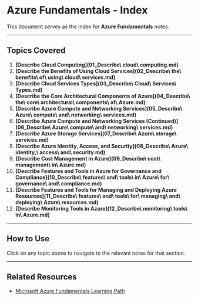# Azure Fundamentals - Index

This document serves as the index for **Azure Fundamentals** notes.

---

## Topics Covered

1. **[Describe Cloud Computing](01_Describe\ cloud\ computing.md)**
2. **[Describe the Benefits of Using Cloud Services](02_Describe\ the\ benefits\ of\ using\ cloud\ services.md)**
3. **[Describe Cloud Services Types](03_Describe\ Cloud\ Services\ Types.md)**
4. **[Describe the Core Architectural Components of Azure](04_Describe\ the\ core\ architectural\ components\ of\ Azure.md)**
5. **[Describe Azure Compute and Networking Services](05_Describe\ Azure\ compute\ and\ networking\ services.md)**
6. **[Describe Azure Compute and Networking Services (Continued)](06_Describe\ Azure\ compute\ and\ networking\ services.md)**
7. **[Describe Azure Storage Services](07_Describe\ Azure\ storage\ services.md)**
8. **[Describe Azure Identity, Access, and Security](08_Describe\ Azure\ identity,\ access\ and\ security.md)**
9. **[Describe Cost Management in Azure](09_Describe\ cost\ management\ in\ Azure.md)**
10. **[Describe Features and Tools in Azure for Governance and Compliance](10_Describe\ features\ and\ tools\ in\ Azure\ for\ governance\ and\ compliance.md)**
11. **[Describe Features and Tools for Managing and Deploying Azure Resources](11_Describe\ features\ and\ tools\ for\ managing\ and\ deploying\ Azure\ resources.md)**
12. **[Describe Monitoring Tools in Azure](12_Describe\ monitoring\ tools\ in\ Azure.md)**

---

## How to Use

Click on any topic above to navigate to the relevant notes for that section.

---

## Related Resources

- [Microsoft Azure Fundamentals Learning Path](https://learn.microsoft.com/en-us/certifications/azure-fundamentals/)